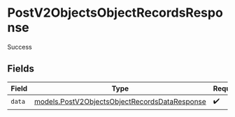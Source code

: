 # PostV2ObjectsObjectRecordsResponse

Success


## Fields

| Field                                                                                                | Type                                                                                                 | Required                                                                                             | Description                                                                                          |
| ---------------------------------------------------------------------------------------------------- | ---------------------------------------------------------------------------------------------------- | ---------------------------------------------------------------------------------------------------- | ---------------------------------------------------------------------------------------------------- |
| `data`                                                                                               | [models.PostV2ObjectsObjectRecordsDataResponse](../models/postv2objectsobjectrecordsdataresponse.md) | :heavy_check_mark:                                                                                   | N/A                                                                                                  |